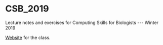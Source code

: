 # CSB_2019
Lecture notes and exercises for Computing Skills for Biologists --- Winter 2019

[Website](https://stefanoallesina.github.io/CSB_2019/index.html) for the class.
